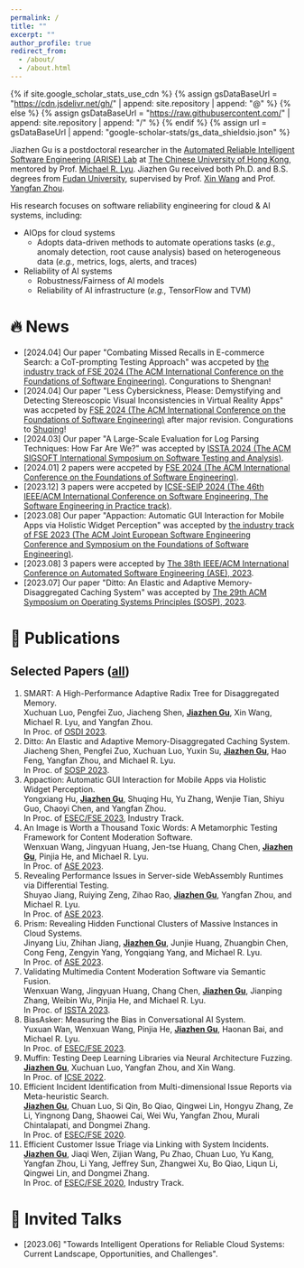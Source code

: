 ```yaml
---
permalink: /
title: ""
excerpt: ""
author_profile: true
redirect_from: 
  - /about/
  - /about.html
---
```


{% if site.google_scholar_stats_use_cdn %}
{% assign gsDataBaseUrl = "https://cdn.jsdelivr.net/gh/" | append: site.repository | append: "@" %}
{% else %}
{% assign gsDataBaseUrl = "https://raw.githubusercontent.com/" | append: site.repository | append: "/" %}
{% endif %}
{% assign url = gsDataBaseUrl | append: "google-scholar-stats/gs_data_shieldsio.json" %}

<span class='anchor' id='about-me'></span>

Jiazhen Gu is a postdoctoral researcher in the [Automated Reliable Intelligent Software Engineering (ARISE) Lab](http://ariselab.cse.cuhk.edu.hk/) at [The Chinese University of Hong Kong](https://www.cuhk.edu.hk/), mentored by Prof. [Michael R. Lyu](https://www.cse.cuhk.edu.hk/lyu/). Jiazhen Gu received both Ph.D. and B.S. degrees from [Fudan University](https://www.fudan.edu.cn/), supervised by Prof. [Xin Wang](https://faculty.fudan.edu.cn/wangxin/zh_CN/) and Prof. [Yangfan Zhou](https://appsrv.cse.cuhk.edu.hk/~yfzhou/).

His research focuses on software reliability engineering for cloud & AI systems, including:

- AIOps for cloud systems
  - Adopts data-driven methods to automate operations tasks (*e.g.,* anomaly detection, root cause analysis) based on heterogeneous data (*e.g.,* metrics, logs, alerts, and traces)
- Reliability of AI systems
  - Robustness/Fairness of AI models
  - Reliability of AI infrastructure (*e.g.,* TensorFlow and TVM)


# 🔥 News
- [2024.04] Our paper "Combating Missed Recalls in E-commerce Search: a CoT-prompting Testing Approach" was accpeted by [the industry track of FSE 2024 (The ACM International Conference on the Foundations of Software Engineering)](https://2024.esec-fse.org/track/fse-2024-industry). Congurations to Shengnan!
- [2024.04] Our paper "Less Cybersickness, Please: Demystifying and Detecting Stereoscopic Visual Inconsistencies in Virtual Reality Apps" was accpeted by [FSE 2024 (The ACM International Conference on the Foundations of Software Engineering)](https://conf.researchr.org/home/fse-2024) after major revision. Congurations to [Shuqing](https://shuqing-li.github.io/)!
- [2024.03] Our paper "A Large-Scale Evaluation for Log Parsing Techniques: How Far Are We?" was accepted by [ISSTA 2024 (The ACM SIGSOFT International Symposium on Software Testing and Analysis)](https://conf.researchr.org/home/issta-2024).
- [2024.01] 2 papers were accpeted by [FSE 2024 (The ACM International Conference on the Foundations of Software Engineering)](https://conf.researchr.org/home/fse-2024).
- [2023.12] 3 papers were accpeted by [ICSE-SEIP 2024 (The 46th IEEE/ACM International Conference on Software Engineering, The Software Engineering in Practice track)](https://conf.researchr.org/track/icse-2024/icse-2024-software-engineering-in-practice).
- [2023.08] Our paper "Appaction: Automatic GUI Interaction for Mobile Apps via Holistic Widget Perception" was accepted by [the industry track of FSE 2023 (The ACM Joint European Software Engineering Conference and Symposium on the Foundations of Software Engineering)](https://conf.researchr.org/home/fse-2023/).
- [2023.08] 3 papers were accepted by [The 38th IEEE/ACM International Conference on Automated Software Engineering (ASE), 2023](https://conf.researchr.org/home/ase-2023). 
- [2023.07] Our paper "Ditto: An Elastic and Adaptive Memory-Disaggregated Caching
  System" was accepted by [The 29th ACM Symposium on Operating Systems Principles (SOSP), 2023](https://sosp2023.mpi-sws.org/).

# 📝 Publications 
## Selected Papers ([all](./full_pub.html))
1. SMART: A High-Performance Adaptive Radix Tree for Disaggregated Memory.\
   Xuchuan Luo, Pengfei Zuo, Jiacheng Shen, **<u>Jiazhen Gu</u>**, Xin Wang, Michael R. Lyu, and Yangfan Zhou.\
   In Proc. of [OSDI 2023](https://www.usenix.org/conference/osdi23).
2. Ditto: An Elastic and Adaptive Memory-Disaggregated Caching System.\
   Jiacheng Shen, Pengfei Zuo, Xuchuan Luo, Yuxin Su, **<u>Jiazhen Gu</u>**, Hao Feng, Yangfan Zhou, and Michael R. Lyu.\
   In Proc. of [SOSP 2023](https://sosp2023.mpi-sws.org/).
3. Appaction: Automatic GUI Interaction for Mobile Apps via Holistic Widget Perception.\
   Yongxiang Hu, **<u>Jiazhen Gu</u>**, Shuqing Hu, Yu Zhang, Wenjie Tian, Shiyu Guo, Chaoyi Chen, and Yangfan Zhou.\
   In Proc. of [ESEC/FSE 2023](https://conf.researchr.org/home/fse-2023), Industry Track.
4. An Image is Worth a Thousand Toxic Words: A Metamorphic Testing Framework for Content Moderation Software.\
   Wenxuan Wang, Jingyuan Huang, Jen-tse Huang, Chang Chen, **<u>Jiazhen Gu</u>**, Pinjia He, and Michael R. Lyu.\
   In Proc. of [ASE 2023](https://conf.researchr.org/home/ase-2023).
5. Revealing Performance Issues in Server-side WebAssembly Runtimes via Differential Testing.\
   Shuyao Jiang, Ruiying Zeng, Zihao Rao, **<u>Jiazhen Gu</u>**, Yangfan Zhou, and Michael R. Lyu.\
   In Proc. of [ASE 2023](https://conf.researchr.org/home/ase-2023).
6. Prism: Revealing Hidden Functional Clusters of Massive Instances in Cloud Systems.\
   Jinyang Liu, Zhihan Jiang, **<u>Jiazhen Gu</u>**, Junjie Huang, Zhuangbin Chen, Cong Feng, Zengyin Yang, Yongqiang Yang, and Michael R. Lyu.\
   In Proc. of [ASE 2023](https://conf.researchr.org/home/ase-2023).
7. Validating Multimedia Content Moderation Software via Semantic Fusion.\
   Wenxuan Wang, Jingyuan Huang, Chang Chen, **<u>Jiazhen Gu</u>**, Jianping Zhang, Weibin Wu, Pinjia He, and Michael R. Lyu.\
   In Proc. of [ISSTA 2023](https://conf.researchr.org/home/issta-2023).
8. BiasAsker: Measuring the Bias in Conversational AI System.\
   Yuxuan Wan, Wenxuan Wang, Pinjia He, **<u>Jiazhen Gu</u>**, Haonan Bai, and Michael R. Lyu.\
   In Proc. of [ESEC/FSE 2023](https://conf.researchr.org/home/fse-2023).
9. Muffin: Testing Deep Learning Libraries via Neural Architecture Fuzzing.\
    **<u>Jiazhen Gu</u>**, Xuchuan Luo, Yangfan Zhou, and Xin Wang.\
    In Proc. of [ICSE 2022](https://conf.researchr.org/home/icse-2022).
10. Efficient Incident Identification from Multi-dimensional Issue Reports via Meta-heuristic Search.\
    **<u>Jiazhen Gu</u>**, Chuan Luo, Si Qin, Bo Qiao, Qingwei Lin, Hongyu Zhang, Ze Li, Yingnong Dang, Shaowei Cai, Wei Wu, Yangfan Zhou, Murali Chintalapati, and Dongmei Zhang.\
    In Proc. of [ESEC/FSE 2020](https://2020.esec-fse.org/).
11. Efficient Customer Issue Triage via Linking with System Incidents.\
    **<u>Jiazhen Gu</u>**, Jiaqi Wen, Zijian Wang, Pu Zhao, Chuan Luo, Yu Kang, Yangfan Zhou, Li Yang, Jeffrey Sun, Zhangwei Xu, Bo Qiao, Liqun Li, Qingwei Lin, and Dongmei Zhang.\
    In Proc. of [ESEC/FSE 2020](https://2020.esec-fse.org/), Industry Track.



<!-- <div class='paper-box'><div class='paper-box-image'><div><div class="badge">CVPR 2016</div><img src='images/500x300.png' alt="sym" width="100%"></div></div>
<div class='paper-box-text' markdown="1">

[Deep Residual Learning for Image Recognition](https://openaccess.thecvf.com/content_cvpr_2016/papers/He_Deep_Residual_Learning_CVPR_2016_paper.pdf)

**Kaiming He**, Xiangyu Zhang, Shaoqing Ren, Jian Sun -->

<!-- # 🎖 Honors and Awards
- *2021.10* Lorem ipsum dolor sit amet, consectetur adipiscing elit. Vivamus ornare aliquet ipsum, ac tempus justo dapibus sit amet. 
- *2021.09* Lorem ipsum dolor sit amet, consectetur adipiscing elit. Vivamus ornare aliquet ipsum, ac tempus justo dapibus sit amet.  -->

# 💬 Invited Talks
- [2023.06] "Towards Intelligent Operations for Reliable Cloud Systems: Current Landscape, Opportunities, and Challenges".